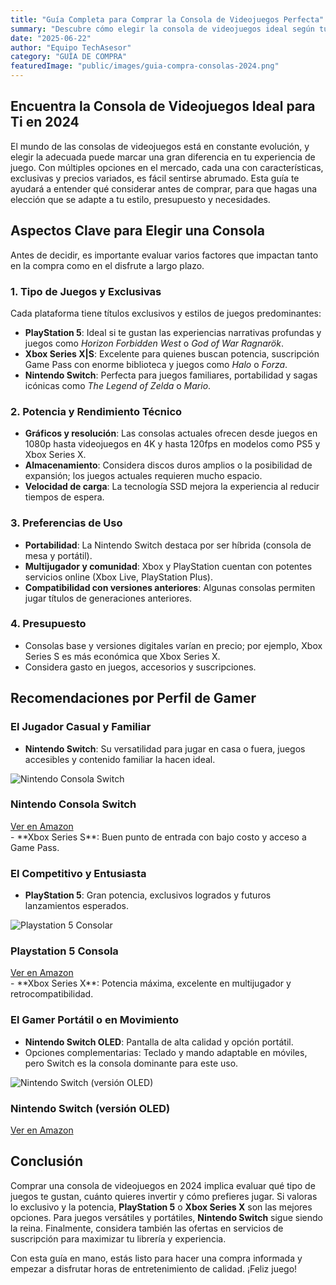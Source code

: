 ```yaml
---
title: "Guía Completa para Comprar la Consola de Videojuegos Perfecta"
summary: "Descubre cómo elegir la consola de videojuegos ideal según tus gustos, presupuesto y estilo de juego con esta guía actualizada."
date: "2025-06-22"
author: "Equipo TechAsesor"
category: "GUÍA DE COMPRA"
featuredImage: "public/images/guia-compra-consolas-2024.png"
---
```


## Encuentra la Consola de Videojuegos Ideal para Ti en 2024

El mundo de las consolas de videojuegos está en constante evolución, y elegir la adecuada puede marcar una gran diferencia en tu experiencia de juego. Con múltiples opciones en el mercado, cada una con características, exclusivas y precios variados, es fácil sentirse abrumado. Esta guía te ayudará a entender qué considerar antes de comprar, para que hagas una elección que se adapte a tu estilo, presupuesto y necesidades.

## Aspectos Clave para Elegir una Consola

Antes de decidir, es importante evaluar varios factores que impactan tanto en la compra como en el disfrute a largo plazo.

### 1. Tipo de Juegos y Exclusivas

Cada plataforma tiene títulos exclusivos y estilos de juegos predominantes:

- **PlayStation 5**: Ideal si te gustan las experiencias narrativas profundas y juegos como *Horizon Forbidden West* o *God of War Ragnarök*.
- **Xbox Series X|S**: Excelente para quienes buscan potencia, suscripción Game Pass con enorme biblioteca y juegos como *Halo* o *Forza*.
- **Nintendo Switch**: Perfecta para juegos familiares, portabilidad y sagas icónicas como *The Legend of Zelda* o *Mario*.

### 2. Potencia y Rendimiento Técnico

- **Gráficos y resolución**: Las consolas actuales ofrecen desde juegos en 1080p hasta videojuegos en 4K y hasta 120fps en modelos como PS5 y Xbox Series X.
- **Almacenamiento**: Considera discos duros amplios o la posibilidad de expansión; los juegos actuales requieren mucho espacio.
- **Velocidad de carga**: La tecnología SSD mejora la experiencia al reducir tiempos de espera.

### 3. Preferencias de Uso

- **Portabilidad**: La Nintendo Switch destaca por ser híbrida (consola de mesa y portátil).
- **Multijugador y comunidad**: Xbox y PlayStation cuentan con potentes servicios online (Xbox Live, PlayStation Plus).
- **Compatibilidad con versiones anteriores**: Algunas consolas permiten jugar títulos de generaciones anteriores.

### 4. Presupuesto

- Consolas base y versiones digitales varían en precio; por ejemplo, Xbox Series S es más económica que Xbox Series X.
- Considera gasto en juegos, accesorios y suscripciones.

## Recomendaciones por Perfil de Gamer

### El Jugador Casual y Familiar

- **Nintendo Switch**: Su versatilidad para jugar en casa o fuera, juegos accesibles y contenido familiar la hacen ideal.
<div class="product-card">
  <img src="https://m.media-amazon.com/images/I/71n+F6bHXGL._AC_SX679_.jpg" alt="Nintendo Consola Switch" class="product-image">
  <div class="product-content">
    <h3 class="product-title">Nintendo Consola Switch</h3>
    <a href="https://amzn.to/4oUIzRd" target="_blank" rel="noopener noreferrer" class="product-button">
      Ver en Amazon
    </a>
  </div>
</div>  
- **Xbox Series S**: Buen punto de entrada con bajo costo y acceso a Game Pass.

### El Competitivo y Entusiasta

- **PlayStation 5**: Gran potencia, exclusivos logrados y futuros lanzamientos esperados.
<div class="product-card">
  <img src="https://m.media-amazon.com/images/I/51NbBH89m1L._AC_SX679_.jpg" alt="Playstation 5 Consolar" class="product-image">
  <div class="product-content">
    <h3 class="product-title">Playstation 5 Consola</h3>
    <a href="https://amzn.to/41rX30O" target="_blank" rel="noopener noreferrer" class="product-button">
      Ver en Amazon
    </a>
  </div>
</div>  
- **Xbox Series X**: Potencia máxima, excelente en multijugador y retrocompatibilidad.

### El Gamer Portátil o en Movimiento

- **Nintendo Switch OLED**: Pantalla de alta calidad y opción portátil.
- Opciones complementarias: Teclado y mando adaptable en móviles, pero Switch es la consola dominante para este uso.
<div class="product-card">
  <img src="https://m.media-amazon.com/images/I/71eVf1+jn6L._AC_SX679_.jpg" alt="Nintendo Switch (versión OLED)" class="product-image">
  <div class="product-content">
    <h3 class="product-title">Nintendo Switch (versión OLED)</h3>
    <a href="https://amzn.to/45Y66rO" target="_blank" rel="noopener noreferrer" class="product-button">
      Ver en Amazon
    </a>
  </div>
</div>  

## Conclusión

Comprar una consola de videojuegos en 2024 implica evaluar qué tipo de juegos te gustan, cuánto quieres invertir y cómo prefieres jugar. Si valoras lo exclusivo y la potencia, **PlayStation 5** o **Xbox Series X** son las mejores opciones. Para juegos versátiles y portátiles, **Nintendo Switch** sigue siendo la reina. Finalmente, considera también las ofertas en servicios de suscripción para maximizar tu librería y experiencia.

Con esta guía en mano, estás listo para hacer una compra informada y empezar a disfrutar horas de entretenimiento de calidad. ¡Feliz juego!